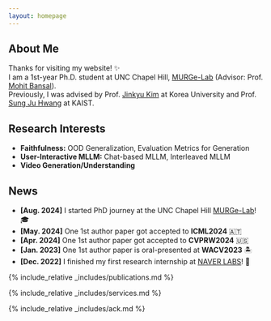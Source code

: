 ```yaml
---
layout: homepage
---
```


## About Me

Thanks for visiting my website! ✨      
I am a 1st-year Ph.D. student at UNC Chapel Hill, [MURGe-Lab](https://murgelab.cs.unc.edu/) (Advisor: Prof. [Mohit Bansal](https://www.cs.unc.edu/~mbansal/)).     
Previously, I was advised by Prof. [Jinkyu Kim](https://visionai.korea.ac.kr/) at Korea University and Prof. [Sung Ju Hwang](http://www.sungjuhwang.com/) at KAIST.     

## Research Interests

- **Faithfulness:** OOD Generalization, Evaluation Metrics for Generation
- **User-Interactive MLLM:** Chat-based MLLM, Interleaved MLLM
- **Video Generation/Understanding** 

## News

- **[Aug. 2024]** I started PhD journey at the UNC Chapel Hill [MURGe-Lab](https://murgelab.cs.unc.edu/)! 🎓
- **[May. 2024]** One 1st author paper got accepted to **ICML2024** 🇦🇹
- **[Apr. 2024]** One 1st author paper got accepted to **CVPRW2024** 🇺🇸
- **[Jan. 2023]** One 1st author paper is oral-presented at **WACV2023** 🏝️
- **[Dec. 2022]** I finished my first research internship at [NAVER LABS](https://www.naverlabs.com/)! 🚙
  
{% include_relative _includes/publications.md %}

{% include_relative _includes/services.md %}

{% include_relative _includes/ack.md %}
